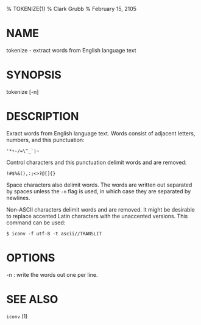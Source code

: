 % TOKENIZE(1)
% Clark Grubb
% February 15, 2105

# NAME

tokenize - extract words from English language text

# SYNOPSIS

tokenize [-n]

# DESCRIPTION

Exract words from English language text.  Words consist of adjacent letters, numbers, and
this punctuation:

    '*+-/=\^_`|~

Control characters and this punctuation delimit words and are removed:

    !#$%&(),:;<>?@[]{}

Space characters also delimit words.  The words are written out separated by spaces unless
the `-n` flag is used, in which case they are separated by newlines.

Non-ASCII characters delimit words and are removed.  It might be desirable to replace accented Latin characters with the unaccented versions.  This command can be used:

    $ iconv -f utf-8 -t ascii//TRANSLIT

# OPTIONS

-n
: write the words out one per line.

# SEE ALSO

`iconv` (1)
